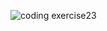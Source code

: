 ![coding exercise23](https://github.com/user-attachments/assets/85178732-14d4-4ebc-a26b-7dbdd50f8e8d)

